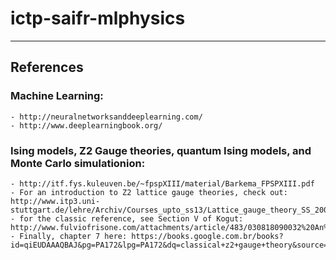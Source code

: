 # ictp-saifr-mlphysics
---

## References

### Machine Learning:
    - http://neuralnetworksanddeeplearning.com/
    - http://www.deeplearningbook.org/

### Ising models, Z2 Gauge theories,  quantum Ising models, and Monte Carlo simulationion:
    - http://itf.fys.kuleuven.be/~fpspXIII/material/Barkema_FPSPXIII.pdf
    - For an introduction to Z2 lattice gauge theories, check out: http://www.itp3.uni-stuttgart.de/lehre/Archiv/Courses_upto_ss13/Lattice_gauge_theory_SS_2009/Chapter3.pdf
    - for the classic reference, see Section V of Kogut: http://www.fulviofrisone.com/attachments/article/483/030818090032%20An%20Introduction%20To%20Lattice%20Gauge%20Theory%20And%20Spin%20Systems.pdf
    - Finally, chapter 7 here: https://books.google.com.br/books?id=qiEUDAAAQBAJ&pg=PA172&lpg=PA172&dq=classical+z2+gauge+theory&source=bl&ots=0QOEOjmaNg&sig=Au4fBisVDppPOKOQ1OAKBI9TuQQ&hl=en&sa=X&redir_esc=y#v=onepage&q&f=false
